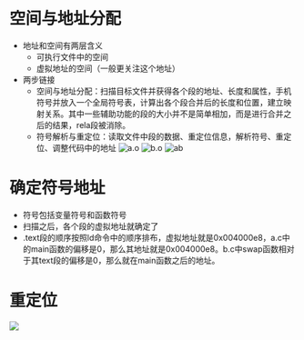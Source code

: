 # 空间与地址分配
- 地址和空间有两层含义
	- 可执行文件中的空间
	- 虚拟地址的空间（一般更关注这个地址）
- 两步链接
	- 空间与地址分配：扫描目标文件并获得各个段的地址、长度和属性，手机符号并放入一个全局符号表，计算出各个段合并后的长度和位置，建立映射关系。其中一些辅助功能的段的大小并不是简单相加，而是进行合并之后的结果，rela段被消除。
	- 符号解析与重定位：读取文件中段的数据、重定位信息，解析符号、重定位、调整代码中的地址
![a.o](a_header.png)
![b.o](b_header.png)
![ab](ab_header.png)
# 确定符号地址
- 符号包括变量符号和函数符号
- 扫描之后，各个段的虚拟地址就确定了
- .text段的顺序按照ld命令中的顺序排布，虚拟地址就是0x004000e8，a.c中的main函数的偏移是0，那么其地址就是0x004000e8。b.c中swap函数相对于其text段的偏移是0，那么就在main函数之后的地址。
# 重定位
![](a_disassamb.png)























